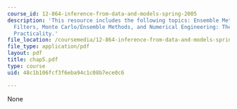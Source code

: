 ```yaml
---
course_id: 12-864-inference-from-data-and-models-spring-2005
description: 'This resource includes the following topics: Ensemble Methods and Particle
  Filters, Monte Carlo/Ensemble Methods, and Numerical Engineering: The Search for
  Practicality.'
file_location: /coursemedia/12-864-inference-from-data-and-models-spring-2005/48c1b106fcf3f6eba94c1c08b7ece0c6_chap5.pdf
file_type: application/pdf
layout: pdf
title: chap5.pdf
type: course
uid: 48c1b106fcf3f6eba94c1c08b7ece0c6

---
```

None